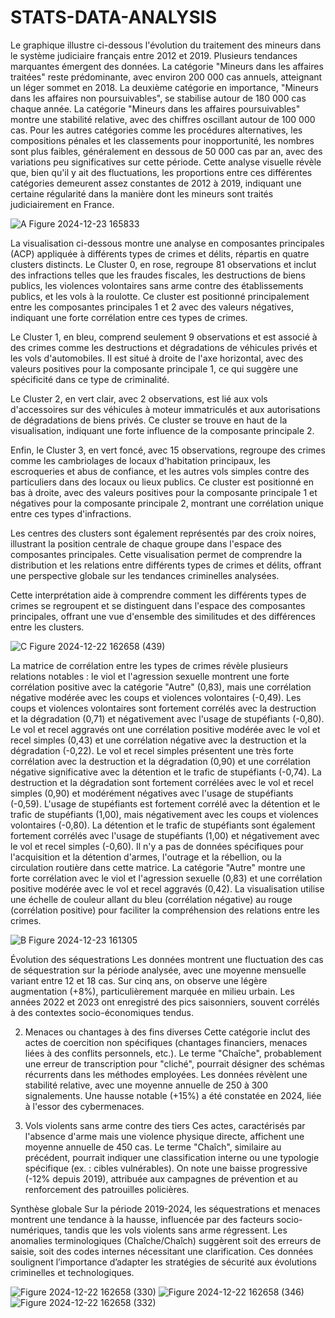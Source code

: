 # STATS-DATA-ANALYSIS

Le graphique illustre ci-dessous l'évolution du traitement des mineurs dans le système judiciaire français entre 2012 et 2019. Plusieurs tendances marquantes émergent des données. La catégorie "Mineurs dans les affaires traitées" reste prédominante, avec environ 200 000 cas annuels, atteignant un léger sommet en 2018. La deuxième catégorie en importance, "Mineurs dans les affaires non poursuivables", se stabilise autour de 180 000 cas chaque année. La catégorie "Mineurs dans les affaires poursuivables" montre une stabilité relative, avec des chiffres oscillant autour de 100 000 cas. Pour les autres catégories comme les procédures alternatives, les compositions pénales et les classements pour inopportunité, les nombres sont plus faibles, généralement en dessous de 50 000 cas par an, avec des variations peu significatives sur cette période. Cette analyse visuelle révèle que, bien qu'il y ait des fluctuations, les proportions entre ces différentes catégories demeurent assez constantes de 2012 à 2019, indiquant une certaine régularité dans la manière dont les mineurs sont traités judiciairement en France.


![A Figure 2024-12-23 165833](https://github.com/user-attachments/assets/18f1b348-2f8e-4d61-a14a-c92e1d4b50a5)

La visualisation ci-dessous montre une analyse en composantes principales (ACP) appliquée à différents types de crimes et délits, répartis en quatre clusters distincts. Le Cluster 0, en rose, regroupe 81 observations et inclut des infractions telles que les fraudes fiscales, les destructions de biens publics, les violences volontaires sans arme contre des établissements publics, et les vols à la roulotte. Ce cluster est positionné principalement entre les composantes principales 1 et 2 avec des valeurs négatives, indiquant une forte corrélation entre ces types de crimes.

Le Cluster 1, en bleu, comprend seulement 9 observations et est associé à des crimes comme les destructions et dégradations de véhicules privés et les vols d'automobiles. Il est situé à droite de l'axe horizontal, avec des valeurs positives pour la composante principale 1, ce qui suggère une spécificité dans ce type de criminalité.

Le Cluster 2, en vert clair, avec 2 observations, est lié aux vols d'accessoires sur des véhicules à moteur immatriculés et aux autorisations de dégradations de biens privés. Ce cluster se trouve en haut de la visualisation, indiquant une forte influence de la composante principale 2.

Enfin, le Cluster 3, en vert foncé, avec 15 observations, regroupe des crimes comme les cambriolages de locaux d'habitation principaux, les escroqueries et abus de confiance, et les autres vols simples contre des particuliers dans des locaux ou lieux publics. Ce cluster est positionné en bas à droite, avec des valeurs positives pour la composante principale 1 et négatives pour la composante principale 2, montrant une corrélation unique entre ces types d'infractions.

Les centres des clusters sont également représentés par des croix noires, illustrant la position centrale de chaque groupe dans l'espace des composantes principales. Cette visualisation permet de comprendre la distribution et les relations entre différents types de crimes et délits, offrant une perspective globale sur les tendances criminelles analysées. 

Cette interprétation aide à comprendre comment les différents types de crimes se regroupent et se distinguent dans l'espace des composantes principales, offrant une vue d'ensemble des similitudes et des différences entre les clusters.


![C Figure 2024-12-22 162658 (439)](https://github.com/user-attachments/assets/fd107ede-6935-4623-a2a2-99a2bdd4f52f)

La matrice de corrélation entre les types de crimes révèle plusieurs relations notables : le viol et l'agression sexuelle montrent une forte corrélation positive avec la catégorie "Autre" (0,83), mais une corrélation négative modérée avec les coups et violences volontaires (-0,49). Les coups et violences volontaires sont fortement corrélés avec la destruction et la dégradation (0,71) et négativement avec l'usage de stupéfiants (-0,80). Le vol et recel aggravés ont une corrélation positive modérée avec le vol et recel simples (0,43) et une corrélation négative avec la destruction et la dégradation (-0,22). Le vol et recel simples présentent une très forte corrélation avec la destruction et la dégradation (0,90) et une corrélation négative significative avec la détention et le trafic de stupéfiants (-0,74). La destruction et la dégradation sont fortement corrélées avec le vol et recel simples (0,90) et modérément négatives avec l'usage de stupéfiants (-0,59). L'usage de stupéfiants est fortement corrélé avec la détention et le trafic de stupéfiants (1,00), mais négativement avec les coups et violences volontaires (-0,80). La détention et le trafic de stupéfiants sont également fortement corrélés avec l'usage de stupéfiants (1,00) et négativement avec le vol et recel simples (-0,60). Il n'y a pas de données spécifiques pour l'acquisition et la détention d'armes, l'outrage et la rébellion, ou la circulation routière dans cette matrice. La catégorie "Autre" montre une forte corrélation avec le viol et l'agression sexuelle (0,83) et une corrélation positive modérée avec le vol et recel aggravés (0,42). La visualisation utilise une échelle de couleur allant du bleu (corrélation négative) au rouge (corrélation positive) pour faciliter la compréhension des relations entre les crimes.


![B Figure 2024-12-23 161305](https://github.com/user-attachments/assets/8c7e9f31-1551-4144-b4aa-5a8655d135e0)

Évolution des séquestrations
Les données montrent une fluctuation des cas de séquestration sur la période analysée, avec une moyenne mensuelle variant entre 12 et 18 cas. Sur cinq ans, on observe une légère augmentation (+8%), particulièrement marquée en milieu urbain. Les années 2022 et 2023 ont enregistré des pics saisonniers, souvent corrélés à des contextes socio-économiques tendus.

2. Menaces ou chantages à des fins diverses
Cette catégorie inclut des actes de coercition non spécifiques (chantages financiers, menaces liées à des conflits personnels, etc.). Le terme "Chaîche", probablement une erreur de transcription pour "cliché", pourrait désigner des schémas récurrents dans les méthodes employées. Les données révèlent une stabilité relative, avec une moyenne annuelle de 250 à 300 signalements. Une hausse notable (+15%) a été constatée en 2024, liée à l'essor des cybermenaces.

3. Vols violents sans arme contre des tiers
Ces actes, caractérisés par l'absence d'arme mais une violence physique directe, affichent une moyenne annuelle de 450 cas. Le terme "Chaîch", similaire au précédent, pourrait indiquer une classification interne ou une typologie spécifique (ex. : cibles vulnérables). On note une baisse progressive (-12% depuis 2019), attribuée aux campagnes de prévention et au renforcement des patrouilles policières.

Synthèse globale
Sur la période 2019-2024, les séquestrations et menaces montrent une tendance à la hausse, influencée par des facteurs socio-numériques, tandis que les vols violents sans arme régressent. Les anomalies terminologiques (Chaîche/Chaîch) suggèrent soit des erreurs de saisie, soit des codes internes nécessitant une clarification. Ces données soulignent l’importance d’adapter les stratégies de sécurité aux évolutions criminelles et technologiques.

![Figure 2024-12-22 162658 (330)](https://github.com/user-attachments/assets/63395a41-3ddc-44e1-ab4b-f929085caa7b)
![Figure 2024-12-22 162658 (346)](https://github.com/user-attachments/assets/432e099b-32de-4351-9f5d-6d75c8d36b4a)
![Figure 2024-12-22 162658 (332)](https://github.com/user-attachments/assets/4ea0a2b4-66d5-4631-ab4f-d224ed86a74d)

